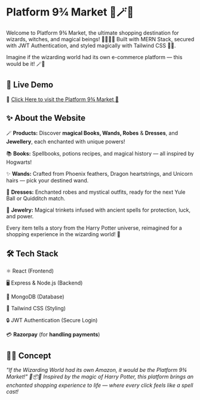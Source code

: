 
# Platform 9¾ Market 🚂🪄✨

Welcome to Platform 9¾ Market, the ultimate shopping destination for wizards, witches, and magical beings! 🧙‍♂️🧙‍♀️
Built with MERN Stack, secured with JWT Authentication, and styled magically with Tailwind CSS 🎨✨.

Imagine if the wizarding world had its own e-commerce platform — this would be it! 🪄🛒

## 🚀 Live Demo 
🔗 [Click Here to visit the  Platform 9¾ Market 🚂](https://platform-9-3-4-market.onrender.com)

## ✨ About the Website 

🪄 **Products:** Discover **magical Books, Wands, Robes** & **Dresses**, and **Jewellery**, each enchanted with unique powers!

📚 **Books:** Spellbooks, potions recipes, and magical history — all inspired by Hogwarts!

✨ **Wands:** Crafted from Phoenix feathers, Dragon heartstrings, and Unicorn hairs — pick your destined wand.

🧥 **Dresses:** Enchanted robes and mystical outfits, ready for the next Yule Ball or Quidditch match.

💍 **Jewelry:** Magical trinkets infused with ancient spells for protection, luck, and power.
 

Every item tells a story from the Harry Potter universe, reimagined for a shopping experience in the wizarding world! 🌌

## 🛠️ Tech Stack

⚛️ React (Frontend)

🖥️ Express & Node.js (Backend)

🍃 MongoDB (Database)

🎨 Tailwind CSS (Styling)

🔒 JWT Authentication (Secure Login)

💳 **Razorpay** (for **handling payments**)

## 🧙‍♂️ Concept

*"If the Wizarding World had its own Amazon, it would be the Platform 9¾ Market!" 🚂📦✨
Inspired by the magic of Harry Potter, this platform brings an enchanted shopping experience to life — where every click feels like a spell cast!*

